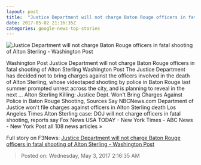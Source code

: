 ```yaml
---
layout: post
title:  "Justice Department will not charge Baton Rouge officers in fatal shooting of Alton Sterling - Washington Post"
date: 2017-05-02 21:16:35Z
categories: google-news-top-stories
---
```


![Justice Department will not charge Baton Rouge officers in fatal shooting of Alton Sterling - Washington Post](https://img.washingtonpost.com/rf/image_1484w/2010-2019/WashingtonPost/2017/05/02/National-Security/Images/DSC_77071471624507.jpg)

Washington Post Justice Department will not charge Baton Rouge officers in fatal shooting of Alton Sterling Washington Post The Justice Department has decided not to bring charges against the officers involved in the death of Alton Sterling, whose videotaped shooting by police in Baton Rouge last summer prompted unrest across the city, and is planning to reveal in the next ... Alton Sterling Killing: Justice Dept. Won't Bring Charges Against Police in Baton Rouge Shooting, Sources Say NBCNews.com Department of Justice won't file charges against officers in Alton Sterling death Los Angeles Times Alton Sterling case: DOJ will not charge officers in fatal shooting, reports say Fox News USA TODAY - New York Times - ABC News - New York Post all 108 news articles »


Full story on F3News: [Justice Department will not charge Baton Rouge officers in fatal shooting of Alton Sterling - Washington Post](http://www.f3nws.com/n/d3ggWH)

> Posted on: Wednesday, May 3, 2017 2:16:35 AM
